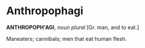 # Anthropophagi

**ANTHROPOPH'AGI**, _noun_ _plural_ \[Gr. man, and to eat.\]

Maneaters; cannibals; men that eat human flesh.